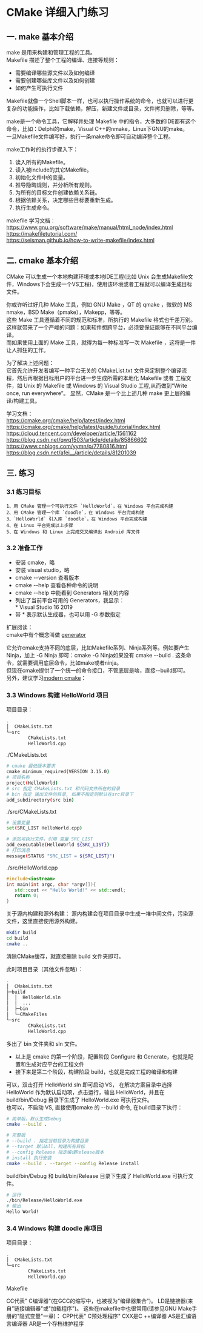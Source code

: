 # CMake 详细入门练习

## 一. make 基本介绍

make 是用来构建和管理工程的工具。  
Makefile 描述了整个工程的编译、连接等规则：  
 * 需要编译哪些源文件以及如何编译
 * 需要创建哪些库文件以及如何创建
 * 如何产生可执行文件

Makefile就像一个Shell脚本一样，也可以执行操作系统的命令，也就可以进行更复杂的功能操作，比如下载依赖，解压，新建文件或目录，文件拷贝删除，等等。

make是一个命令工具，它解释并处理 Makefile 中的指令，大多数的IDE都有这个命令，比如：Delphi的make，Visual C++的nmake，Linux下GNU的make。  
一旦Makefile文件编写好，执行一条make命令即可自动编译整个工程。

make工作时的执行步骤入下：  
1. 读入所有的Makefile。
2. 读入被include的其它Makefile。
3. 初始化文件中的变量。
4. 推导隐晦规则，并分析所有规则。
5. 为所有的目标文件创建依赖关系链。
6. 根据依赖关系，决定哪些目标要重新生成。
7. 执行生成命令。

makefile 学习文档：  
https://www.gnu.org/software/make/manual/html_node/index.html  
https://makefiletutorial.com/  
https://seisman.github.io/how-to-write-makefile/index.html  


## 二. cmake 基本介绍

CMake 可以生成一个本地构建环境或本地IDE工程(比如 Unix 会生成Makefile文件，Windows下会生成一个VS工程)，使用该环境或者工程就可以编译生成目标文件。

你或许听过好几种 Make 工具，例如 GNU Make ，QT 的 qmake ，微软的 MS nmake，BSD Make（pmake），Makepp，等等。   
这些 Make 工具遵循着不同的规范和标准，所执行的 Makefile 格式也千差万别。   
这样就带来了一个严峻的问题：如果软件想跨平台，必须要保证能够在不同平台编译。   
而如果使用上面的 Make 工具，就得为每一种标准写一次 Makefile ，这将是一件让人抓狂的工作。   

为了解决上述问题：  
它首先允许开发者编写一种平台无关的 CMakeList.txt 文件来定制整个编译流程，然后再根据目标用户的平台进一步生成所需的本地化 Makefile 或者 工程文件，如 Unix 的 Makefile 或 Windows 的 Visual Studio 工程,从而做到“Write once, run everywhere”。
显然，CMake 是一个比上述几种 make 更上层的编译/构建工具。


学习文档：  
https://cmake.org/cmake/help/latest/index.html  
https://cmake.org/cmake/help/latest/guide/tutorial/index.html  
https://cloud.tencent.com/developer/article/1561162  
https://blog.csdn.net/qwq1503/article/details/85866602  
https://www.cnblogs.com/yymn/p/7780816.html  
https://blog.csdn.net/afei__/article/details/81201039 

<!-- Android NDK 从入门到精通（汇总篇）  
https://blog.csdn.net/afei__/article/details/81290711   -->


## 三. 练习
### 3.1 练习目标
    1、用 CMake 管理一个可执行文件 `HelloWorld`，在 Windows 平台完成构建  
    2、用 CMake 管理一个库 `doodle`，在 Windows 平台完成构建  
    3、`HelloWorld` 引入库 `doodle`，在 Windows 平台完成构建  
    4、在 Linux 平台完成以上步骤  
    5、在 Windows 和 Linux 上完成交叉编译出 Android 库文件  

### 3.2 准备工作  
 * 安装 cmake，略  
 * 安装 visual studio，略  
 * cmake --version 查看版本  
 * cmake --help 查看各种命令的说明  
 * cmake --help 中能看到 Generators 相关的内容  
 * 列出了当前平台可用的 Generators，我显示：  
 \* Visual Studio 16 2019  
 * 带 \* 表示默认生成器，也可以用 -G 参数指定

扩展阅读：  
cmake中有个概念叫做 [generator](https://cmake.org/cmake/help/latest/manual/cmake-generators.7.html#cmake-generators)  

它允许cmake支持不同的底层，比如Makefile系列、Ninja系列等。例如要产生Ninja，加上 -G Ninja 即可：cmake -G Ninja如果没有 cmake --build . 这条命令，就需要调用底层命令，比如make或者ninja。  
但现在cmake提供了一个统一的命令接口，不管底层是啥，直接--build即可。  
另外，建议学习[modern cmake](https://cliutils.gitlab.io/modern-cmake/)：


### 3.3 Windows 构建 HelloWorld 项目
项目目录：
``` bash
.
│  CMakeLists.txt
└─src
        CMakeLists.txt
        HelloWorld.cpp
```

./CMakeLists.txt

``` bash
# cmake 最低版本要求
cmake_minimum_required(VERSION 3.15.0)
# 项目名称
project(HelloWorld)
# src 指定 CMakeLists.txt 和代码文件所在的目录
# bin 指定 输出文件的目录, 如果不指定则默认在src目录下
add_subdirectory(src bin)
```
./src/CMakeLists.txt
``` bash
# 设置变量
set(SRC_LIST HelloWorld.cpp)

# 添加可执行文件，引用 变量 SRC_LIST
add_executable(HelloWorld ${SRC_LIST})
# 打印消息
message(STATUS "SRC_LIST = ${SRC_LIST}")
```
./src/HelloWorld.cpp
``` c++
#include<iostream>
int main(int argc, char *argv[]){
   std::cout << "Hello World!" << std::endl;
   return 0;
}
```

关于源内构建和源外构建：
源内构建会在项目目录中生成一堆中间文件，污染源文件，这里直接使用源外构建。

```bash
mkdir build
cd build
cmake ..
```
清除CMake缓存，就直接删除 build 文件夹即可。

此时项目目录（其他文件忽略）：
```bash
.
│  CMakeLists.txt
├─build
│  │  HelloWorld.sln
│  │  ...
│  ├─bin
│  └─CMakeFiles
└─src
        CMakeLists.txt
        HelloWorld.cpp
```

多出了 bin 文件夹和 sln 文件。

* 以上是 cmake 的第一个阶段，配置阶段 Configure 和 Generate，也就是配置和生成对应平台的工程文件
* 接下来是第二个阶段，构建阶段 build，也就是完成工程的编译和构建

可以，双击打开 HelloWorld.sln 即可启动 VS，
在解决方案目录中选择 HelloWorld 作为默认启动项，点击运行，输出 HelloWorld，并且在 build/bin/Debug 目录下生成了 HelloWorld.exe 可执行文件。  
也可以，不启动 VS, 直接使用cmake 的 --build 命令, 在build目录下执行：

```bash
# 简单版，默认生成Debug
cmake --build .

# 完整版
# --build . 指定当前目录为构建目录
# --target 默认All，构建所有目标
# --config Release 指定编译Release版本
# install 执行安装
cmake --build . --target --config Release install
```
build/bin/Debug 和 build/bin/Release 目录下生成了 HelloWorld.exe 可执行文件。
```bash
# 运行
./bin/Release/HelloWorld.exe
# 输出
Hello World!
```
### 3.4 Windows 构建 doodle 库项目

项目目录：
``` bash
.
│  CMakeLists.txt
└─src
        CMakeLists.txt
        HelloWorld.cpp
```








Makefile

CC代表" C编译器"(在GCC的缩写中，也被视为"编译器集合")。
LD是链接器(来自"链接编辑器"或"加载程序")。
这些在makefile中也很常用(请参见GNU Make手册的"隐式变量"一章)：
CPP代表" C预处理程序"
CXX是C ++编译器
AS是汇编语言编译器
AR是一个存档维护程序